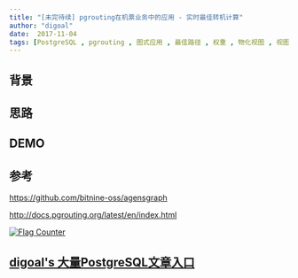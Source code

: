 ```yaml
---
title: "[未完待续] pgrouting在机票业务中的应用 - 实时最佳转机计算"
author: "digoal"
date:  2017-11-04
tags: [PostgreSQL , pgrouting , 图式应用 , 最佳路径 , 权重 , 物化视图 , 视图 , 图式搜索算法]
---
```

## 背景        

## 思路

## DEMO

## 参考
https://github.com/bitnine-oss/agensgraph

http://docs.pgrouting.org/latest/en/index.html
  
<a rel="nofollow" href="http://info.flagcounter.com/h9V1"  ><img src="http://s03.flagcounter.com/count/h9V1/bg_FFFFFF/txt_000000/border_CCCCCC/columns_2/maxflags_12/viewers_0/labels_0/pageviews_0/flags_0/"  alt="Flag Counter"  border="0"  ></a>  
  
  
  
  
  
  
## [digoal's 大量PostgreSQL文章入口](https://github.com/digoal/blog/blob/master/README.md "22709685feb7cab07d30f30387f0a9ae")
  
